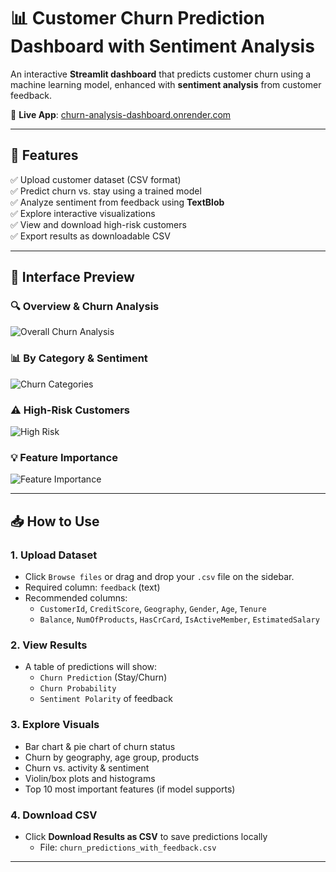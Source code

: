 # 📊 Customer Churn Prediction Dashboard with Sentiment Analysis

An interactive **Streamlit dashboard** that predicts customer churn using a machine learning model, enhanced with **sentiment analysis** from customer feedback.

🔗 **Live App**: [churn-analysis-dashboard.onrender.com]([https://churn-analysis-dashboard.onrender.com](https://churn-analysis-dashboard.onrender.com/))

---

## 🧠 Features

✅ Upload customer dataset (CSV format)  
✅ Predict churn vs. stay using a trained model  
✅ Analyze sentiment from feedback using **TextBlob**  
✅ Explore interactive visualizations  
✅ View and download high-risk customers  
✅ Export results as downloadable CSV  

---

## 📸 Interface Preview

### 🔍 Overview & Churn Analysis

![Overall Churn Analysis](./screenshots/overall_churn_analysis.png)

### 📊 By Category & Sentiment

![Churn Categories](./screenshots/churn_by_categories.png)

### ⚠️ High-Risk Customers

![High Risk](./screenshots/high_risk_customers.png)

### 💡 Feature Importance

![Feature Importance](./screenshots/feature_importance.png)

---

## 📥 How to Use

### 1. Upload Dataset

- Click `Browse files` or drag and drop your `.csv` file on the sidebar.
- Required column: `feedback` (text)  
- Recommended columns:
  - `CustomerId`, `CreditScore`, `Geography`, `Gender`, `Age`, `Tenure`
  - `Balance`, `NumOfProducts`, `HasCrCard`, `IsActiveMember`, `EstimatedSalary`

### 2. View Results

- A table of predictions will show:
  - `Churn Prediction` (Stay/Churn)
  - `Churn Probability`
  - `Sentiment Polarity` of feedback

### 3. Explore Visuals

- Bar chart & pie chart of churn status  
- Churn by geography, age group, products  
- Churn vs. activity & sentiment  
- Violin/box plots and histograms  
- Top 10 most important features (if model supports)

### 4. Download CSV

- Click **Download Results as CSV** to save predictions locally  
  - File: `churn_predictions_with_feedback.csv`

---

